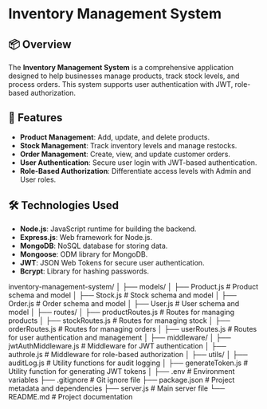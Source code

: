 # Inventory Management System

## 📦 Overview

The **Inventory Management System** is a comprehensive application designed to help businesses manage products, track stock levels, and process orders. This system supports user authentication with JWT, role-based authorization.
## 🚀 Features

- **Product Management**: Add, update, and delete products.
- **Stock Management**: Track inventory levels and manage restocks.
- **Order Management**: Create, view, and update customer orders.
- **User Authentication**: Secure user login with JWT-based authentication.
- **Role-Based Authorization**: Differentiate access levels with Admin and User roles.


## 🛠️ Technologies Used

- **Node.js**: JavaScript runtime for building the backend.
- **Express.js**: Web framework for Node.js.
- **MongoDB**: NoSQL database for storing data.
- **Mongoose**: ODM library for MongoDB.
- **JWT**: JSON Web Tokens for secure user authentication.
- **Bcrypt**: Library for hashing passwords.

inventory-management-system/
│
├── models/
│ ├── Product.js # Product schema and model
│ ├── Stock.js # Stock schema and model
│ ├── Order.js # Order schema and model
│ ├── User.js # User schema and model
│
├── routes/
│ ├── productRoutes.js # Routes for managing products
│ ├── stockRoutes.js # Routes for managing stock
│ ├── orderRoutes.js # Routes for managing orders
│ ├── userRoutes.js # Routes for user authentication and management
│
├── middleware/
│ ├── jwtAuthMiddleware.js # Middleware for JWT authentication
│ ├── authrole.js # Middleware for role-based authorization
│
├── utils/
│ ├── auditLog.js # Utility functions for audit logging
│ ├── generateToken.js # Utility function for generating JWT tokens
│
├── .env # Environment variables
├── .gitignore # Git ignore file
├── package.json # Project metadata and dependencies
├── server.js # Main server file
└── README.md # Project documentation
